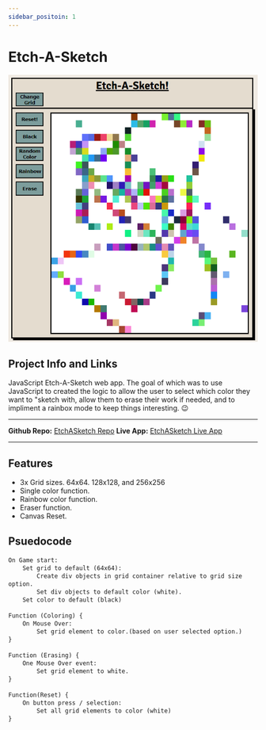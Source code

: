 ```yaml
---
sidebar_positoin: 1
---
```


# Etch-A-Sketch
![Etch-A-Sketch Image](etch-a-sketch-js-project.png)


## Project Info and Links

JavaScript Etch-A-Sketch web app. The goal of which was to use JavaScript to created the logic to allow the user to select which color they want to "sketch with, allow them to erase their work if needed, and to impliment a rainbox mode to keep things interesting. 😉

---

**Github Repo:** [EtchASketch Repo](https://github.com/dario-cruz/Etch-A-Sketch)
**Live App:** [EtchASketch Live App](https://dario-cruz.github.io/Etch-A-Sketch/)

---

## Features
- 3x Grid sizes. 64x64. 128x128, and 256x256
- Single color function.
- Rainbow color function.
- Eraser function. 
- Canvas Reset. 

## Psuedocode

```
On Game start:
    Set grid to default (64x64):
        Create div objects in grid container relative to grid size option.
        Set div objects to default color (white).
    Set color to default (black)

Function (Coloring) {
    On Mouse Over:
        Set grid element to color.(based on user selected option.)
}

Function (Erasing) {
    One Mouse Over event:
        Set grid element to white.
}

Function(Reset) {
    On button press / selection:
        Set all grid elements to color (white)
}

```